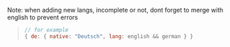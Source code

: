 Note: when adding new langs, incomplete or not, dont forget to merge with english to prevent errors

> ```js
> // for example
> { de: { native: "Deutsch", lang: english && german } }
> ```
